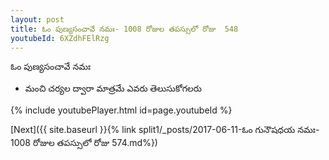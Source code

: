 ```yaml
---
layout: post
title: ఓం పుణ్యసంచావే నమః- 1008 రోజుల తపస్సులో రోజు  548
youtubeId: 6XZdhFElRzg
---
```

 
 
 ఓం పుణ్యసంచావే నమః  
 
 -  మంచి చర్యల ద్వారా మాత్రమే ఎవరు తెలుసుకోగలరు 
 
  
 
  
 
 
 
 
 
 


{% include youtubePlayer.html id=page.youtubeId %}
 
[Next]({{ site.baseurl }}{% link  split1/_posts/2017-06-11-ఓం గునౌషధయ నమః- 1008 రోజుల తపస్సులో రోజు  574.md%})
 
